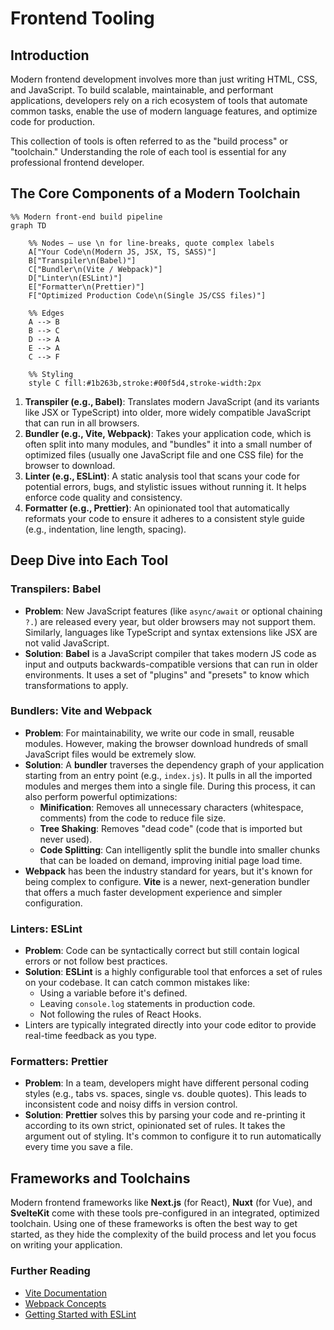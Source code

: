# Frontend Tooling

## Introduction

Modern frontend development involves more than just writing HTML, CSS, and JavaScript. To build scalable, maintainable, and performant applications, developers rely on a rich ecosystem of tools that automate common tasks, enable the use of modern language features, and optimize code for production.

This collection of tools is often referred to as the "build process" or "toolchain." Understanding the role of each tool is essential for any professional frontend developer.

## The Core Components of a Modern Toolchain

```mermaid
%% Modern front-end build pipeline
graph TD

    %% Nodes – use \n for line-breaks, quote complex labels
    A["Your Code\n(Modern JS, JSX, TS, SASS)"]
    B["Transpiler\n(Babel)"]
    C["Bundler\n(Vite / Webpack)"]
    D["Linter\n(ESLint)"]
    E["Formatter\n(Prettier)"]
    F["Optimized Production Code\n(Single JS/CSS files)"]

    %% Edges
    A --> B
    B --> C
    D --> A
    E --> A
    C --> F

    %% Styling
    style C fill:#1b263b,stroke:#00f5d4,stroke-width:2px
```
1.  **Transpiler (e.g., Babel)**: Translates modern JavaScript (and its variants like JSX or TypeScript) into older, more widely compatible JavaScript that can run in all browsers.
2.  **Bundler (e.g., Vite, Webpack)**: Takes your application code, which is often split into many modules, and "bundles" it into a small number of optimized files (usually one JavaScript file and one CSS file) for the browser to download.
3.  **Linter (e.g., ESLint)**: A static analysis tool that scans your code for potential errors, bugs, and stylistic issues without running it. It helps enforce code quality and consistency.
4.  **Formatter (e.g., Prettier)**: An opinionated tool that automatically reformats your code to ensure it adheres to a consistent style guide (e.g., indentation, line length, spacing).

## Deep Dive into Each Tool

### Transpilers: Babel

*   **Problem**: New JavaScript features (like `async/await` or optional chaining `?.`) are released every year, but older browsers may not support them. Similarly, languages like TypeScript and syntax extensions like JSX are not valid JavaScript.
*   **Solution**: **Babel** is a JavaScript compiler that takes modern JS code as input and outputs backwards-compatible versions that can run in older environments. It uses a set of "plugins" and "presets" to know which transformations to apply.

### Bundlers: Vite and Webpack

*   **Problem**: For maintainability, we write our code in small, reusable modules. However, making the browser download hundreds of small JavaScript files would be extremely slow.
*   **Solution**: A **bundler** traverses the dependency graph of your application starting from an entry point (e.g., `index.js`). It pulls in all the imported modules and merges them into a single file. During this process, it can also perform powerful optimizations:
    *   **Minification**: Removes all unnecessary characters (whitespace, comments) from the code to reduce file size.
    *   **Tree Shaking**: Removes "dead code" (code that is imported but never used).
    *   **Code Splitting**: Can intelligently split the bundle into smaller chunks that can be loaded on demand, improving initial page load time.
*   **Webpack** has been the industry standard for years, but it's known for being complex to configure. **Vite** is a newer, next-generation bundler that offers a much faster development experience and simpler configuration.

### Linters: ESLint

*   **Problem**: Code can be syntactically correct but still contain logical errors or not follow best practices.
*   **Solution**: **ESLint** is a highly configurable tool that enforces a set of rules on your codebase. It can catch common mistakes like:
    *   Using a variable before it's defined.
    *   Leaving `console.log` statements in production code.
    *   Not following the rules of React Hooks.
*   Linters are typically integrated directly into your code editor to provide real-time feedback as you type.

### Formatters: Prettier

*   **Problem**: In a team, developers might have different personal coding styles (e.g., tabs vs. spaces, single vs. double quotes). This leads to inconsistent code and noisy diffs in version control.
*   **Solution**: **Prettier** solves this by parsing your code and re-printing it according to its own strict, opinionated set of rules. It takes the argument out of styling. It's common to configure it to run automatically every time you save a file.

## Frameworks and Toolchains

Modern frontend frameworks like **Next.js** (for React), **Nuxt** (for Vue), and **SvelteKit** come with these tools pre-configured in an integrated, optimized toolchain. Using one of these frameworks is often the best way to get started, as they hide the complexity of the build process and let you focus on writing your application.

<div class="further-reading">
<h3>Further Reading</h3>
<ul>
  <li><a href="https://vitejs.dev/guide/" target="_blank" rel="noopener noreferrer">Vite Documentation</a></li>
  <li><a href="https://webpack.js.org/concepts/" target="_blank" rel="noopener noreferrer">Webpack Concepts</a></li>
  <li><a href="https://eslint.org/docs/latest/user-guide/getting-started" target="_blank" rel="noopener noreferrer">Getting Started with ESLint</a></li>
</ul>
</div>
